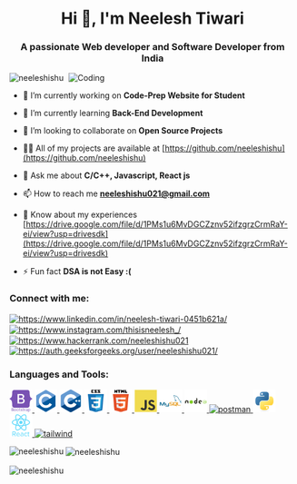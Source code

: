 
<h1 align="center">Hi 👋, I'm Neelesh Tiwari</h1>
<h3 align="center">A passionate Web developer and Software Developer from India</h3>
<img align="right" src="https://cdn.dribbble.com/users/1162077/screenshots/3848914/media/7ed7d5ca074b48b328150e5a231e8d1f.gif" alt="Coding" width="400">
<p align="left"> <img src="https://komarev.com/ghpvc/?username=neeleshishu&label=Profile%20views&color=0e75b6&style=flat" alt="neeleshishu" /> </p>

- 🔭 I’m currently working on **Code-Prep Website for Student**

- 🌱 I’m currently learning **Back-End Development**

- 👯 I’m looking to collaborate on **Open Source Projects**

- 👨‍💻 All of my projects are available at [https://github.com/neeleshishu](https://github.com/neeleshishu)

- 💬 Ask me about **C/C++, Javascript, React js**

- 📫 How to reach me **neeleshishu021@gmail.com**

- 📄 Know about my experiences [https://drive.google.com/file/d/1PMs1u6MvDGCZznv52ifzgrzCrmRaY-ei/view?usp=drivesdk](https://drive.google.com/file/d/1PMs1u6MvDGCZznv52ifzgrzCrmRaY-ei/view?usp=drivesdk)

- ⚡ Fun fact **DSA is not Easy :(**

<h3 align="left">Connect with me:</h3>
<p align="left">
<a href="https://linkedin.com/in/https://www.linkedin.com/in/neelesh-tiwari-0451b621a/" target="blank"><img align="center" src="https://raw.githubusercontent.com/rahuldkjain/github-profile-readme-generator/master/src/images/icons/Social/linked-in-alt.svg" alt="https://www.linkedin.com/in/neelesh-tiwari-0451b621a/" height="30" width="40" /></a>
<a href="https://instagram.com/https://www.instagram.com/thisisneelesh_/" target="blank"><img align="center" src="https://raw.githubusercontent.com/rahuldkjain/github-profile-readme-generator/master/src/images/icons/Social/instagram.svg" alt="https://www.instagram.com/thisisneelesh_/" height="30" width="40" /></a>
<a href="https://www.hackerrank.com/https://www.hackerrank.com/neeleshishu021" target="blank"><img align="center" src="https://raw.githubusercontent.com/rahuldkjain/github-profile-readme-generator/master/src/images/icons/Social/hackerrank.svg" alt="https://www.hackerrank.com/neeleshishu021" height="30" width="40" /></a>
<a href="https://auth.geeksforgeeks.org/user/https://auth.geeksforgeeks.org/user/neeleshishu021/" target="blank"><img align="center" src="https://raw.githubusercontent.com/rahuldkjain/github-profile-readme-generator/master/src/images/icons/Social/geeks-for-geeks.svg" alt="https://auth.geeksforgeeks.org/user/neeleshishu021/" height="30" width="40" /></a>
</p>

<h3 align="left">Languages and Tools:</h3>
<p align="left"> <a href="https://getbootstrap.com" target="_blank" rel="noreferrer"> <img src="https://raw.githubusercontent.com/devicons/devicon/master/icons/bootstrap/bootstrap-plain-wordmark.svg" alt="bootstrap" width="40" height="40"/> </a> <a href="https://www.cprogramming.com/" target="_blank" rel="noreferrer"> <img src="https://raw.githubusercontent.com/devicons/devicon/master/icons/c/c-original.svg" alt="c" width="40" height="40"/> </a> <a href="https://www.w3schools.com/cpp/" target="_blank" rel="noreferrer"> <img src="https://raw.githubusercontent.com/devicons/devicon/master/icons/cplusplus/cplusplus-original.svg" alt="cplusplus" width="40" height="40"/> </a> <a href="https://www.w3schools.com/css/" target="_blank" rel="noreferrer"> <img src="https://raw.githubusercontent.com/devicons/devicon/master/icons/css3/css3-original-wordmark.svg" alt="css3" width="40" height="40"/> </a> <a href="https://www.w3.org/html/" target="_blank" rel="noreferrer"> <img src="https://raw.githubusercontent.com/devicons/devicon/master/icons/html5/html5-original-wordmark.svg" alt="html5" width="40" height="40"/> </a> <a href="https://developer.mozilla.org/en-US/docs/Web/JavaScript" target="_blank" rel="noreferrer"> <img src="https://raw.githubusercontent.com/devicons/devicon/master/icons/javascript/javascript-original.svg" alt="javascript" width="40" height="40"/> </a> <a href="https://www.mysql.com/" target="_blank" rel="noreferrer"> <img src="https://raw.githubusercontent.com/devicons/devicon/master/icons/mysql/mysql-original-wordmark.svg" alt="mysql" width="40" height="40"/> </a> <a href="https://nodejs.org" target="_blank" rel="noreferrer"> <img src="https://raw.githubusercontent.com/devicons/devicon/master/icons/nodejs/nodejs-original-wordmark.svg" alt="nodejs" width="40" height="40"/> </a> <a href="https://postman.com" target="_blank" rel="noreferrer"> <img src="https://www.vectorlogo.zone/logos/getpostman/getpostman-icon.svg" alt="postman" width="40" height="40"/> </a> <a href="https://www.python.org" target="_blank" rel="noreferrer"> <img src="https://raw.githubusercontent.com/devicons/devicon/master/icons/python/python-original.svg" alt="python" width="40" height="40"/> </a> <a href="https://reactjs.org/" target="_blank" rel="noreferrer"> <img src="https://raw.githubusercontent.com/devicons/devicon/master/icons/react/react-original-wordmark.svg" alt="react" width="40" height="40"/> </a> <a href="https://tailwindcss.com/" target="_blank" rel="noreferrer"> <img src="https://www.vectorlogo.zone/logos/tailwindcss/tailwindcss-icon.svg" alt="tailwind" width="40" height="40"/> </a> </p>

<p><img align="left" src="https://github-readme-stats.vercel.app/api/top-langs?username=neeleshishu&show_icons=true&locale=en&layout=compact" alt="neeleshishu" /></p>

<p>&nbsp;<img align="center" src="https://github-readme-stats.vercel.app/api?username=neeleshishu&show_icons=true&locale=en" alt="neeleshishu" /></p>

<p><img align="center" src="https://github-readme-streak-stats.herokuapp.com/?user=neeleshishu&" alt="neeleshishu" /></p>
